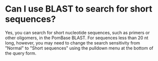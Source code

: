 # Can I use BLAST to search for short sequences?
<!-- pombase_categories: Querying/Searching,Tools and Resources -->

Yes, you can search for short nucleotide sequences, such as primers or
other oligomers, in the PomBase BLAST. For sequences less than 20 nt
long, however, you may need to change the search sensitivity from
"Normal" to "Short sequences" using the pulldown menu at the bottom of
the query form.

